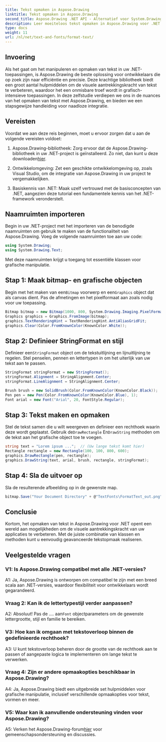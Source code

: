```yaml
---
title: Tekst opmaken in Aspose.Drawing
linktitle: Tekst opmaken in Aspose.Drawing
second_title: Aspose.Drawing .NET API - Alternatief voor System.Drawing.Common
description: Leer moeiteloos tekst opmaken in Aspose.Drawing voor .NET. Stap-voor-stap handleiding met voorbeelden.
type: docs
weight: 11
url: /nl/net/text-and-fonts/format-text/
---
```

## Invoering

Als het gaat om het manipuleren en opmaken van tekst in uw .NET-toepassingen, is Aspose.Drawing de beste oplossing voor ontwikkelaars die op zoek zijn naar efficiëntie en precisie. Deze krachtige bibliotheek biedt een groot aantal hulpmiddelen om de visuele aantrekkingskracht van tekst te verbeteren, waardoor het een onmisbare troef wordt in grafisch-intensieve toepassingen. In deze zelfstudie verdiepen we ons in de nuances van het opmaken van tekst met Aspose.Drawing, en bieden we een stapsgewijze handleiding voor naadloze integratie.

## Vereisten

Voordat we aan deze reis beginnen, moet u ervoor zorgen dat u aan de volgende vereisten voldoet:

1.  Aspose.Drawing-bibliotheek: Zorg ervoor dat de Aspose.Drawing-bibliotheek in uw .NET-project is geïnstalleerd. Zo niet, dan kunt u deze downloaden[hier](https://releases.aspose.com/drawing/net/).

2. Ontwikkelomgeving: Zet een geschikte ontwikkelomgeving op, zoals Visual Studio, om de integratie van Aspose.Drawing in uw project te vergemakkelijken.

3. Basiskennis van .NET: Maak uzelf vertrouwd met de basisconcepten van .NET, aangezien deze tutorial een fundamentele kennis van het .NET-framework veronderstelt.

## Naamruimten importeren

Begin in uw .NET-project met het importeren van de benodigde naamruimten om gebruik te maken van de functionaliteit van Aspose.Drawing. Voeg de volgende naamruimten toe aan uw code:

```csharp
using System.Drawing;
using System.Drawing.Text;
```

Met deze naamruimten krijgt u toegang tot essentiële klassen voor grafische manipulatie.

## Stap 1: Maak bitmap- en grafische objecten

 Begin met het maken van een`Bitmap` voorwerp en een`Graphics` object dat als canvas dient. Pas de afmetingen en het pixelformaat aan zoals nodig voor uw toepassing.

```csharp
Bitmap bitmap = new Bitmap(1000, 800, System.Drawing.Imaging.PixelFormat.Format32bppPArgb);
Graphics graphics = Graphics.FromImage(bitmap);
graphics.TextRenderingHint = TextRenderingHint.AntiAliasGridFit;
graphics.Clear(Color.FromKnownColor(KnownColor.White));
```

## Stap 2: Definieer StringFormat en stijl

 Definieer een`StringFormat` object om de tekstuitlijning en lijnuitlijning te regelen. Stel penselen, pennen en lettertypen in om het uiterlijk van uw tekst aan te passen.

```csharp
StringFormat stringFormat = new StringFormat();
stringFormat.Alignment = StringAlignment.Center;
stringFormat.LineAlignment = StringAlignment.Center;

Brush brush = new SolidBrush(Color.FromKnownColor(KnownColor.Black));
Pen pen = new Pen(Color.FromKnownColor(KnownColor.Blue), 1);
Font arial = new Font("Arial", 20, FontStyle.Regular);
```

## Stap 3: Tekst maken en opmaken

Stel de tekst samen die u wilt weergeven en definieer een rechthoek waarin deze wordt geplaatst. Gebruik de`DrawRectangle` En`DrawString` methoden om de tekst aan het grafische object toe te voegen.

```csharp
string text = "Lorem ipsum ...";  // (Uw lange tekst komt hier)
Rectangle rectangle = new Rectangle(100, 100, 800, 600);
graphics.DrawRectangle(pen, rectangle);
graphics.DrawString(text, arial, brush, rectangle, stringFormat);
```

## Stap 4: Sla de uitvoer op

Sla de resulterende afbeelding op in de gewenste map.

```csharp
bitmap.Save("Your Document Directory" + @"TextFonts\FormatText_out.png");
```

## Conclusie

Kortom, het opmaken van tekst in Aspose.Drawing voor .NET opent een wereld aan mogelijkheden om de visuele aantrekkingskracht van uw applicaties te verbeteren. Met de juiste combinatie van klassen en methoden kunt u eenvoudig geavanceerde tekstopmaak realiseren.

## Veelgestelde vragen

### V1: Is Aspose.Drawing compatibel met alle .NET-versies?

A1: Ja, Aspose.Drawing is ontworpen om compatibel te zijn met een breed scala aan .NET-versies, waardoor flexibiliteit voor ontwikkelaars wordt gegarandeerd.

### Vraag 2: Kan ik de lettertypestijl verder aanpassen?

 A2: Absoluut! Pas de .... aan`Font` objectparameters om de gewenste lettergrootte, stijl en familie te bereiken.

### V3: Hoe kan ik omgaan met tekstoverloop binnen de gedefinieerde rechthoek?

A3: U kunt tekstoverloop beheren door de grootte van de rechthoek aan te passen of aangepaste logica te implementeren om lange tekst te verwerken.

### Vraag 4: Zijn er andere opmaakopties beschikbaar in Aspose.Drawing?

A4: Ja, Aspose.Drawing biedt een uitgebreide set hulpmiddelen voor grafische manipulatie, inclusief verschillende opmaakopties voor tekst, vormen en meer.

### V5: Waar kan ik aanvullende ondersteuning vinden voor Aspose.Drawing?

 A5: Verken het Aspose.Drawing-forum[hier](https://forum.aspose.com/c/diagram/17) voor gemeenschapsondersteuning en discussies.